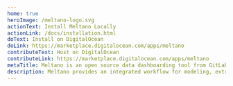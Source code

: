 ```yaml
---
home: true
heroImage: /meltano-logo.svg
actionText: Install Meltano Locally
actionLink: /docs/installation.html
doText: Install on DigitalOcean
doLink: https://marketplace.digitalocean.com/apps/meltano
contributeText: Host on DigitalOcean
contributeLink: https://marketplace.digitalocean.com/apps/meltano
metaTitle: Meltano is an open source data dashboarding tool from GitLab
description: Meltano provides an integrated workflow for modeling, extracting, loading, transforming, analyzing, notebooking, and orchestrating your data.
---
```


